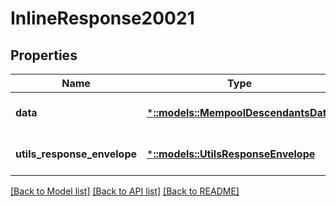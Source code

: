 # InlineResponse20021

## Properties
Name | Type | Description | Notes
------------ | ------------- | ------------- | -------------
**data** | [***::models::MempoolDescendantsData**](MempoolDescendantsData.md) |  | [optional] [default to null]
**utils_response_envelope** | [***::models::UtilsResponseEnvelope**](utils.ResponseEnvelope.md) |  | [optional] [default to null]

[[Back to Model list]](../README.md#documentation-for-models) [[Back to API list]](../README.md#documentation-for-api-endpoints) [[Back to README]](../README.md)


